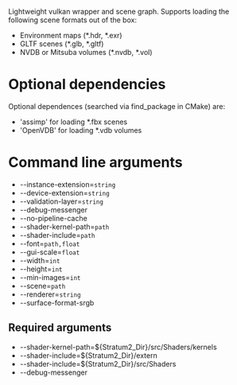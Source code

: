 Lightweight vulkan wrapper and scene graph. Supports loading the following scene formats out of the box:
* Environment maps (\*.hdr, \*.exr)
* GLTF scenes (\*.glb, \*.gltf)
* NVDB or Mitsuba volumes (\*.nvdb, \*.vol)

# Optional dependencies
Optional dependences (searched via find_package in CMake) are:
- 'assimp' for loading \*.fbx scenes
- 'OpenVDB' for loading \*.vdb volumes

# Command line arguments
* --instance-extension=`string`
* --device-extension=`string`
* --validation-layer=`string`
* --debug-messenger
* --no-pipeline-cache
* --shader-kernel-path=`path`
* --shader-include=`path`
* --font=`path,float`
* --gui-scale=`float`
* --width=`int`
* --height=`int`
* --min-images=`int`
* --scene=`path`
* --renderer=`string`
* --surface-format-srgb

## Required arguments
* --shader-kernel-path=${Stratum2_Dir}/src/Shaders/kernels
* --shader-include=${Stratum2_Dir}/extern
* --shader-include=${Stratum2_Dir}/src/Shaders
* --debug-messenger
